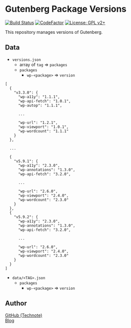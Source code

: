 # Gutenberg Package Versions

[![Build Status](https://travis-ci.com/technote-space/gutenberg-package-versions.svg?branch=master)](https://travis-ci.com/technote-space/gutenberg-package-versions)
[![CodeFactor](https://www.codefactor.io/repository/github/technote-space/gutenberg-package-versions/badge)](https://www.codefactor.io/repository/github/technote-space/gutenberg-package-versions)
[![License: GPL v2+](https://img.shields.io/badge/License-GPL%20v2%2B-blue.svg)](http://www.gnu.org/licenses/gpl-2.0.html)

This repository manages versions of Gutenberg.

## Data
- `versions.json`
  - array of `tag` => `packages`
  - `packages`
    - `wp-<package>` => `version` 
```
[
  {
    "v3.3.0": {
      "wp-a11y": "1.1.1",
      "wp-api-fetch": "1.0.1",
      "wp-autop": "1.1.1",
      
      ...
      
      "wp-url": "1.2.1",
      "wp-viewport": "1.0.1",
      "wp-wordcount": "1.1.1"
    }
  },
  
  ...
  
  {
    "v5.9.1": {
      "wp-a11y": "2.3.0",
      "wp-annotations": "1.3.0",
      "wp-api-fetch": "3.2.0",
      
      ...
      
      "wp-url": "2.6.0",
      "wp-viewport": "2.4.0",
      "wp-wordcount": "2.3.0"
    }
  },
  {
    "v5.9.2": {
      "wp-a11y": "2.3.0",
      "wp-annotations": "1.3.0",
      "wp-api-fetch": "3.2.0",
      
      ...
      
      "wp-url": "2.6.0",
      "wp-viewport": "2.4.0",
      "wp-wordcount": "2.3.0"
    }
  }
]
```
- `data/<TAG>.json`
  - `packages`
    - `wp-<package>` => `version` 

## Author
[GitHub (Technote)](https://github.com/technote-space)  
[Blog](https://technote.space)
